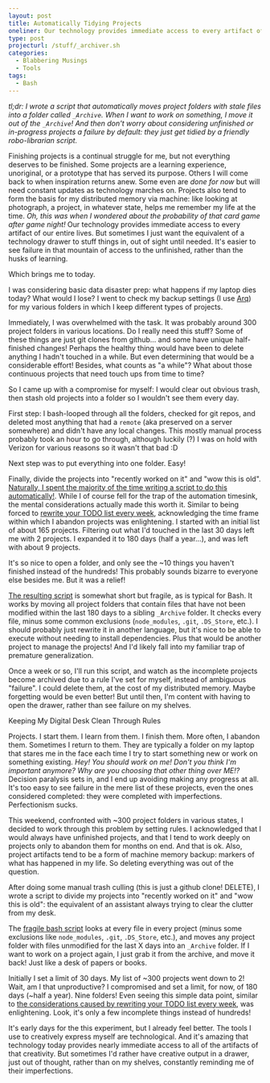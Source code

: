 ```yaml
---
layout: post
title: Automatically Tidying Projects
oneliner: Our technology provides immediate access to every artifact of our entire lives. But sometimes I just want the equivalent of a drawer to stuff things in, out of sight until needed.
type: post
projecturl: /stuff/_archiver.sh
categories:
  - Blabbering Musings
  - Tools
tags:
  - Bash
---
```


_tl;dr: I wrote a script that automatically moves project folders with stale files into a folder called `_Archive`. When I want to work on something, I move it out of the `_Archive`! And then don't worry about considering unfinished or in-progress projects a failure by default: they just get tidied by a friendly robo-librarian script._

Finishing projects is a continual struggle for me, but not everything deserves to be finished. Some projects are a learning experience, unoriginal, or a prototype that has served its purpose. Others I will come back to when inspiration returns anew. Some even are _done for now_ but will need constant updates as technology marches on. Projects also tend to form the basis for my distributed memory via machine: like looking at photograph, a project, in whatever state, helps me remember my life at the time. _Oh, this was when I wondered about the probability of that card game after game night!_ Our technology provides immediate access to every artifact of our entire lives. But sometimes I just want the equivalent of a technology drawer to stuff things in, out of sight until needed. It's easier to see failure in that mountain of access to the unfinished, rather than the husks of learning.

Which brings me to today.

I was considering basic data disaster prep: what happens if my laptop dies today? What would I lose? I went to check my backup settings (I use [Arq](https://www.arqbackup.com/)) for my various folders in which I keep different types of projects.

Immediately, I was overwhelmed with the task. It was probably around 300 project folders in various locations. Do I really need this stuff? Some of these things are just git clones from github... and some have unique half-finished changes! Perhaps the healthy thing would have been to delete anything I hadn't touched in a while. But even determining that would be a considerable effort! Besides, what counts as "a while"? What about those continuous projects that need touch ups from time to time?

So I came up with a compromise for myself: I would clear out obvious trash, then stash old projects into a folder so I wouldn't see them every day.

First step: I bash-looped through all the folders, checked for git repos, and deleted most anything that had a `remote` (aka preserved on a server somewhere) and didn't have any local changes. This mostly manual process probably took an hour to go through, although luckily (?) I was on hold with Verizon for various reasons so it wasn't that bad :D

Next step was to put everything into one folder. Easy!

Finally, divide the projects into "recently worked on it" and "wow this is old". [Naturally, I spent the majority of the time writing a script to do this automatically!](https://xkcd.com/1319/). While I of course fell for the trap of the automation timesink, the mental considerations actually made this worth it. Similar to being forced to [rewrite your TODO list every week](https://bulletjournal.com/blogs/bulletjournalist/migration), acknowledging the time frame within which I abandon projects was enlightening. I started with an initial list of about 165 projects. Filtering out what I'd touched in the last 30 days left me with 2 projects. I expanded it to 180 days (half a year...), and was left with about 9 projects.

It's so nice to open a folder, and only see the ~10 things you haven't finished instead of the hundreds! This probably sounds bizarre to everyone else besides me. But it was a relief!

[The resulting script](/stuff/_archiver.sh) is somewhat short but fragile, as is typical for Bash. It works by moving all project folders that contain files that have not been modified within the last 180 days to a sibling `_Archive` folder. It checks every file, minus some common exclusions (`node_modules`, `.git`, `.DS_Store`, etc.). I should probably just rewrite it in another language, but it's nice to be able to execute without needing to install dependencies. Plus that would be another project to manage the projects! And I'd likely fall into my familiar trap of premature generalization.

Once a week or so, I'll run this script, and watch as the incomplete projects become archived due to a rule I've set for myself, instead of ambiguous "failure". I could delete them, at the cost of my distributed memory. Maybe forgetting would be even better! But until then, I'm content with having to open the drawer, rather than see failure on my shelves.


Keeping My Digital Desk Clean Through Rules

Projects. I start them. I learn from them. I finish them. More often, I abandon them. Sometimes I return to them. They are typically a folder on my laptop that stares me in the face each time I try to start something new or work on something existing. _Hey! You should work on me! Don't you think I'm important anymore? Why are you choosing that other thing over ME!?_ Decision paralysis sets in, and I end up avoiding making any progress at all. It's too easy to see failure in the mere list of these projects, even the ones considered completed: they were completed with imperfections. Perfectionism sucks.

This weekend, confronted with ~300 project folders in various states, I decided to work through this problem by setting rules. I acknowledged that I would always have unfinished projects, and that I tend to work deeply on projects only to abandon them for months on end. And that is ok. Also, project artifacts tend to be a form of machine memory backup: markers of what has happened in my life. So deleting everything was out of the question.

After doing some manual trash culling (this is just a github clone! DELETE), I wrote a script to divide my projects into "recently worked on it" and "wow this is old": the equivalent of an assistant always trying to clear the clutter from my desk.

The [fragile bash script](/stuff/_archiver.sh) looks at every file in every project (minus some exclusions like `node_modules`, `.git`, `.DS_Store`, etc.), and moves any project folder with files unmodified for the last X days into an `_Archive` folder. If I want to work on a project again, I just grab it from the archive, and move it back! Just like a desk of papers or books.

Initially I set a limit of 30 days. My list of ~300 projects went down to 2! Wait, am I that unproductive? I compromised and set a limit, for now, of 180 days (~half a year). Nine folders! Even seeing this simple data point, similar to [the considerations caused by rewriting your TODO list every week](https://bulletjournal.com/blogs/bulletjournalist/migration), was enlightening. Look, it's only a few incomplete things instead of hundreds!

It's early days for the this experiment, but I already feel better. The tools I use to creatively express myself are technological. And it's amazing that technology today provides nearly immediate access to all of the artifacts of that creativity. But sometimes I'd rather have creative output in a drawer, just out of thought, rather than on my shelves, constantly reminding me of their imperfections.

